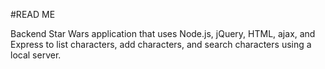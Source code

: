 #READ ME

Backend Star Wars application that uses Node.js, jQuery, HTML, ajax, and Express to list characters, add characters, and search characters using a local server.  
